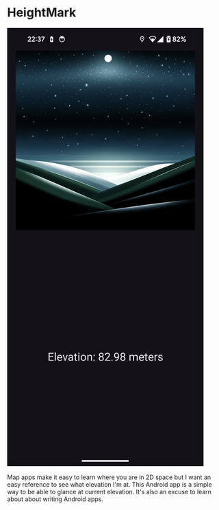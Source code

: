 # HeightMark

![screenshot](docs/img/screenshot-darkmode.png)

Map apps make it easy to learn where you are in 2D space but I want an easy reference to see what elevation I'm at. 
This Android app is a simple way to be able to glance at current elevation.  It's also an excuse to learn about about writing Android apps.